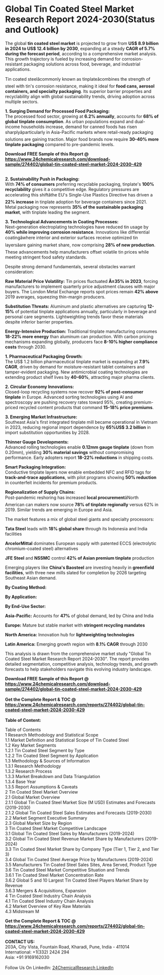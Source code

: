<h1>Global Tin Coated Steel Market Research Report 2024-2030(Status and Outlook)</h1><p>The global <strong>tin coated steel market</strong> is projected to grow from <strong>US$ 8.9 billion in 2024 to US$ 12.4 billion by 2030</strong>, expanding at a steady <strong>CAGR of 5.7% during the forecast period</strong>, according to a comprehensive market analysis. This growth trajectory is fueled by increasing demand for corrosion-resistant packaging solutions across food, beverage, and industrial applications.</p><p>Tin coated steelâcommonly known as tinplateâcombines the strength of steel with tin's corrosion resistance, making it ideal for <strong>food cans, aerosol containers, and specialty packaging</strong>. Its superior barrier properties and recyclability align with global sustainability trends, driving adoption across multiple sectors.</p><p><strong>1. Surging Demand for Processed Food Packaging:</strong><br>
The processed food sector, growing at <strong>6.2% annually</strong>, accounts for <strong>68% of global tinplate consumption</strong>. As urban populations expand and dual-income households increase, demand for canned foods has risen sharplyâparticularly in Asia-Pacific markets where retail-ready packaging solutions are gaining traction. Major food brands now require <strong>30-40% more tinplate packaging</strong> compared to pre-pandemic levels.</p><div><b>Download FREE Sample of this Report @ 
            <a href="https://www.24chemicalresearch.com/download-sample/274402/global-tin-coated-steel-market-2024-2030-429">
            https://www.24chemicalresearch.com/download-sample/274402/global-tin-coated-steel-market-2024-2030-429</a></b></div><br><p><strong>2. Sustainability Push in Packaging:</strong><br>
With <strong>74% of consumers</strong> preferring recyclable packaging, tinplate's <strong>100% recyclability</strong> gives it a competitive edge. Regulatory pressures are accelerating this shiftâthe EU's Single-Use Plastics Directive has driven a <strong>22% increase</strong> in tinplate adoption for beverage containers since 2021. Metal packaging now represents <strong>35% of the sustainable packaging market</strong>, with tinplate leading the segment.</p><p><strong>3. Technological Advancements in Coating Processes:</strong><br>
Next-generation electroplating technologies have reduced tin usage by <strong>40% while improving corrosion resistance</strong>. Innovations like differential coatingâwhere interior and exterior surfaces receive optimized tin layersâare gaining market share, now comprising <strong>28% of new production</strong>. These advancements help manufacturers offset volatile tin prices while meeting stringent food safety standards.</p><p>Despite strong demand fundamentals, several obstacles warrant consideration:</p><p><strong>Raw Material Price Volatility:</strong> Tin prices fluctuated <strong>Â±35% in 2023</strong>, forcing manufacturers to implement quarterly price adjustment clauses with major buyers. The London Metal Exchange reports spot prices remain <strong>42% above</strong> 2019 averages, squeezing thin-margin producers.</p><p><strong>Substitution Threats:</strong> Aluminum and plastic alternatives are capturing <strong>12-15%</strong> of potential tinplate applications annually, particularly in beverage and personal care segments. Lightweighting trends favor these materials despite inferior barrier properties.</p><p><strong>Energy-Intensive Production:</strong> Traditional tinplate manufacturing consumes <strong>18-22% more energy</strong> than aluminum can production. With carbon pricing mechanisms expanding globally, producers face <strong>8-10% higher compliance costs</strong> through 2030.</p><p><strong>1. Pharmaceutical Packaging Growth:</strong><br>
The US$ 1.2 billion pharmaceutical tinplate market is expanding at <strong>7.9% CAGR</strong>, driven by demand for moisture-resistant tablet containers and tamper-evident packaging. New antimicrobial coating technologies are extending product shelf lives by <strong>40-60%</strong>, attracting major pharma clients.</p><p><strong>2. Circular Economy Innovations:</strong><br>
Closed-loop recycling systems now recover <strong>92% of post-consumer tinplate</strong> in Europe. Advanced sorting technologies using AI and spectroscopy are pushing recovery rates toward 95%, creating premium-priced recycled content products that command <strong>15-18% price premiums</strong>.</p><p><strong>3. Emerging Market Infrastructure:</strong><br>
Southeast Asia's first integrated tinplate mill became operational in Vietnam in 2023, reducing regional import dependence by <strong>65%US$ 3.2 billion</strong> in import substitution opportunities by 2028.</p><p><strong>Thinner Gauge Developments:</strong><br>
	Advanced rolling technologies enable <strong>0.12mm gauge tinplate</strong> (down from 0.20mm), yielding <strong>30% material savings</strong> without compromising performance. Early adopters report <strong>18-22% reductions</strong> in shipping costs.</p><p><strong>Smart Packaging Integration:</strong><br>
	Conductive tinplate layers now enable embedded NFC and RFID tags for <strong>track-and-trace applications</strong>, with pilot programs showing <strong>50% reduction</strong> in counterfeit incidents for premium products.</p><p><strong>Regionalization of Supply Chains:</strong><br>
	Post-pandemic reshoring has increased <strong>local procurement</strong>âNorth American can makers now source <strong>78% of tinplate regionally</strong> versus 62% in 2019. Similar trends are emerging in Europe and Asia.</p><p>The market features a mix of global steel giants and specialty processors:</p><p><strong>Tata Steel</strong> leads with <strong>18% global share</strong> through its Indonesia and India facilities</p><p><strong>ArcelorMittal</strong> dominates European supply with patented ECCS (electrolytic chromium-coated steel) alternatives</p><p><strong>JFE Steel</strong> and <strong>NSSMC</strong> control <strong>42% of Asian premium tinplate</strong> production</p><p>Emerging players like <strong>China's Baosteel</strong> are investing heavily in <strong>greenfield facilities</strong>, with three new mills slated for completion by 2026 targeting Southeast Asian demand.</p><p><strong>By Coating Method:</strong></p><p><strong>By Application:</strong></p><p><strong>By End-Use Sector:</strong></p><p><strong>Asia-Pacific:</strong> Accounts for <strong>47%</strong> of global demand, led by China and India</p><p><strong>Europe:</strong> Mature but stable market with <strong>stringent recycling mandates</strong></p><p><strong>North America:</strong> Innovation hub for <strong>lightweighting technologies</strong></p><p><strong>Latin America:</strong> Emerging growth region with <strong>8.1% CAGR</strong> through 2030</p><p>This analysis is drawn from the comprehensive market study "Global Tin Coated Steel Market Research Report 2024-2030". The report provides detailed segmentation, competitive analysis, technology trends, and growth forecasts to help stakeholders navigate this evolving industry landscape.</p><div><b>Download FREE Sample of this Report @ 
            <a href="https://www.24chemicalresearch.com/download-sample/274402/global-tin-coated-steel-market-2024-2030-429">
            https://www.24chemicalresearch.com/download-sample/274402/global-tin-coated-steel-market-2024-2030-429</a></b></div><br><div><b>Get the Complete Report & TOC @ 
            <a href="https://www.24chemicalresearch.com/reports/274402/global-tin-coated-steel-market-2024-2030-429">
            https://www.24chemicalresearch.com/reports/274402/global-tin-coated-steel-market-2024-2030-429</a></b></div><br>
            <b>Table of Content:</b><p>Table of Contents<br />
1 Research Methodology and Statistical Scope<br />
1.1 Market Definition and Statistical Scope of Tin Coated Steel<br />
1.2 Key Market Segments<br />
1.2.1 Tin Coated Steel Segment by Type<br />
1.2.2 Tin Coated Steel Segment by Application<br />
1.3 Methodology & Sources of Information<br />
1.3.1 Research Methodology<br />
1.3.2 Research Process<br />
1.3.3 Market Breakdown and Data Triangulation<br />
1.3.4 Base Year<br />
1.3.5 Report Assumptions & Caveats<br />
2 Tin Coated Steel Market Overview<br />
2.1 Global Market Overview<br />
2.1.1 Global Tin Coated Steel Market Size (M USD) Estimates and Forecasts (2019-2030)<br />
2.1.2 Global Tin Coated Steel Sales Estimates and Forecasts (2019-2030)<br />
2.2 Market Segment Executive Summary<br />
2.3 Global Market Size by Region<br />
3 Tin Coated Steel Market Competitive Landscape<br />
3.1 Global Tin Coated Steel Sales by Manufacturers (2019-2024)<br />
3.2 Global Tin Coated Steel Revenue Market Share by Manufacturers (2019-2024)<br />
3.3 Tin Coated Steel Market Share by Company Type (Tier 1, Tier 2, and Tier 3)<br />
3.4 Global Tin Coated Steel Average Price by Manufacturers (2019-2024)<br />
3.5 Manufacturers Tin Coated Steel Sales Sites, Area Served, Product Type<br />
3.6 Tin Coated Steel Market Competitive Situation and Trends<br />
3.6.1 Tin Coated Steel Market Concentration Rate<br />
3.6.2 Global 5 and 10 Largest Tin Coated Steel Players Market Share by Revenue<br />
3.6.3 Mergers & Acquisitions, Expansion<br />
4 Tin Coated Steel Industry Chain Analysis<br />
4.1 Tin Coated Steel Industry Chain Analysis<br />
4.2 Market Overview of Key Raw Materials<br />
4.3 Midstream M</p><div><b>Get the Complete Report & TOC @ 
            <a href="https://www.24chemicalresearch.com/reports/274402/global-tin-coated-steel-market-2024-2030-429">
            https://www.24chemicalresearch.com/reports/274402/global-tin-coated-steel-market-2024-2030-429</a></b></div><br><b>CONTACT US:</b><br>
            203A, City Vista, Fountain Road, Kharadi, Pune, India - 411014<br>
            International: +1(332) 2424 294<br>
            Asia: +91 9169162030 <br><br>
            Follow Us On LinkedIn: <a href="https://www.linkedin.com/company/24chemicalresearch/">24ChemicalResearch LinkedIn</a>